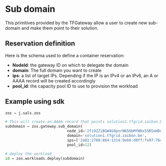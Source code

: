 # Sub domain 

This primitives provided by the TFGateway allow a user to create new sub-domain and make them point to their solution.

## Reservation definition

Here is the schema used to define a container reservation:

* **NodeId**: the gateway ID on which to delegate the domain
* **domain**: The full domain you want to create
* **ips**: a list of target IPs. Depending if the IP is an IPv4 or an IPv6, an A or AAAA record will be created accordingly
* **pool_id**: the capacity pool ID to use to provision the workload

## Example using sdk

``` python
zos = j.sals.zos

# This will create an AAAA record that points solution1.tfgrid.zaibon.be to 2a02:2788:864:1314:9eb6:d0ff:fe97:764b
subdomain = zos.gateway.sub_domain(
                            node_id='2fi9ZZiBGW4G9pnrN656bMfW6x55RSoHDeMrd9pgSA8T',
                            domain='solution1.tfgrid.zaibon.be',
                            ips=['2a02:2788:864:1314:9eb6:d0ff:fe97:764b'],
                            pool_id=12)

# deploy the workload
id = zos.workloads.deploy(subdomain)
```
